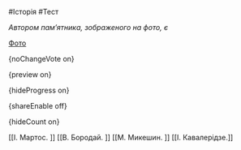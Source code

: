 #Історія #Тест

*Автором пам’ятника, зображеного на фото, є*

[Фото](https://zno.osvita.ua//doc/images/znotest/125/12543/9.jpg)

{noChangeVote on}

{preview on}

{hideProgress on}

{shareEnable off}

{hideCount on}

[[І. Мартос. ]]
[[В. Бородай. ]]
[[М. Микешин. ]]
[[І. Кавалерідзе.]]
